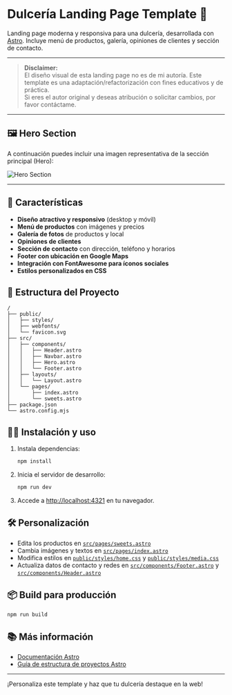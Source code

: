 # Dulcería Landing Page Template 🍬

Landing page moderna y responsiva para una dulcería, desarrollada con [Astro](https://astro.build). Incluye menú de productos, galería, opiniones de clientes y sección de contacto.

---

> **Disclaimer:**  
> El diseño visual de esta landing page no es de mi autoría. Este template es una adaptación/refactorización con fines educativos y de práctica.  
> Si eres el autor original y deseas atribución o solicitar cambios, por favor contáctame.

---

## 🖼️ Hero Section

A continuación puedes incluir una imagen representativa de la sección principal (Hero):

![Hero Section](https://res.cloudinary.com/dwhbgia5f/image/upload/v1759184999/coverdulceria_kua63x.png)

---

## 🚀 Características

- **Diseño atractivo y responsivo** (desktop y móvil)
- **Menú de productos** con imágenes y precios
- **Galería de fotos** de productos y local
- **Opiniones de clientes**
- **Sección de contacto** con dirección, teléfono y horarios
- **Footer con ubicación en Google Maps**
- **Integración con FontAwesome para íconos sociales**
- **Estilos personalizados en CSS**

## 📁 Estructura del Proyecto

```
/
├── public/
│   ├── styles/
│   ├── webfonts/
│   └── favicon.svg
├── src/
│   ├── components/
│   │   ├── Header.astro
│   │   ├── Navbar.astro
│   │   ├── Hero.astro
│   │   └── Footer.astro
│   ├── layouts/
│   │   └── Layout.astro
│   └── pages/
│       ├── index.astro
│       └── sweets.astro
├── package.json
└── astro.config.mjs
```

## 🧑‍💻 Instalación y uso

1. Instala dependencias:
   ```sh
   npm install
   ```
2. Inicia el servidor de desarrollo:
   ```sh
   npm run dev
   ```
3. Accede a [http://localhost:4321](http://localhost:4321) en tu navegador.

## 🛠️ Personalización

- Edita los productos en [`src/pages/sweets.astro`](src/pages/sweets.astro)
- Cambia imágenes y textos en [`src/pages/index.astro`](src/pages/index.astro)
- Modifica estilos en [`public/styles/home.css`](public/styles/home.css) y [`public/styles/media.css`](public/styles/media.css)
- Actualiza datos de contacto y redes en [`src/components/Footer.astro`](src/components/Footer.astro) y [`src/components/Header.astro`](src/components/Header.astro)

## 📦 Build para producción

```sh
npm run build
```

## 📚 Más información

- [Documentación Astro](https://docs.astro.build)
- [Guía de estructura de proyectos Astro](https://docs.astro.build/en/basics/project-structure/)

---

¡Personaliza este template y haz que tu dulcería destaque en la web!